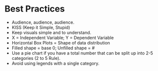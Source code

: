 # Best Practices

* Audience, audience, audience.
* KISS (Keep it Simple, Stupid)
* Keep visuals simple and to understand.
* X = Independent Variable; Y = Dependent Variable
* Horizontal Box Plots = Shape of data distribution
* Filled shape = base 0; Unfilled shape = #
* Use a pie chart if you have a total number that can be split up into 2-5 categories (2 to 5 Rule).
* Avoid using legends with a single category.

